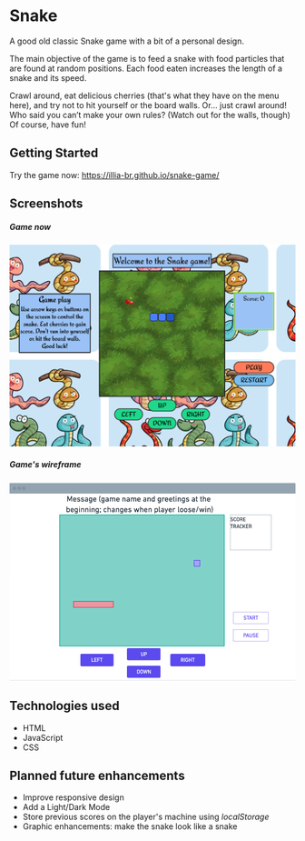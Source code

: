 
# Snake

A good old classic Snake game with a bit of a personal design.

The main objective of the game is to feed a snake with food particles that are found at random positions. Each food eaten increases the length of a snake and its speed.

Crawl around, eat delicious cherries (that's what they have on the menu here), and try not to hit yourself or the board walls. Or... just crawl around! Who said you can’t make your own rules? (Watch out for the walls, though) Of course, have fun!

## Getting Started

Try the game now: <https://illia-br.github.io/snake-game/>


## Screenshots

##### Game now

![Snake game screenshot](./assets/gamescreenshot.png)

##### Game's wireframe

![Snake game wireframe](./assets/snakeWireframe.png)

## Technologies used

+ HTML
+ JavaScript
+ CSS

## Planned future enhancements

+ Improve responsive design
+ Add a Light/Dark Mode
+ Store previous scores on the player's machine using *localStorage*
+ Graphic enhancements: make the snake look like a snake
